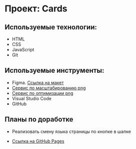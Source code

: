 # Проект: Cards

## Используемые технологии:
* HTML
* CSS
* JavaScript
* Git

## Используемые инструменты:
* Figma. [Ссылка на макет](https://www.figma.com/file/2cn9N9jSkmxD84oJik7xL7/JavaScript.-Sprint-4?node-id=0%3A1)
* [Сервис по масштабированию png](https://www.iloveimg.com/resize-image/resize-png)
* [Сервис по оптимизации png](tinypng.com)
* Visual Studio Code
* GitHub

## Планы по доработке
* Реализовать смену языка страницы по кнопке в шапке

* [Ссылка на GitHub Pages](https://uvaleks.github.io/cards/)
